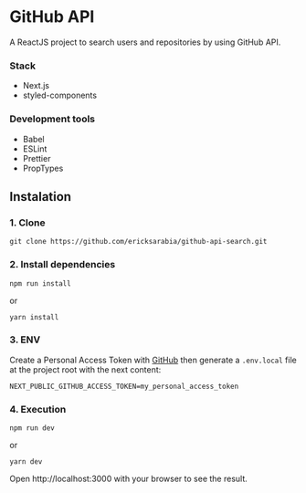 # GitHub API

A ReactJS project to search users and repositories by using GitHub API.

### Stack

-   Next.js
-   styled-components

### Development tools

-   Babel
-   ESLint
-   Prettier
-   PropTypes

## Instalation

### 1. Clone

```
git clone https://github.com/ericksarabia/github-api-search.git
```

### 2. Install dependencies

```
npm run install
```

or

```
yarn install
```

### 3. ENV

Create a Personal Access Token with [GitHub](https://docs.github.com/en/github/authenticating-to-github/creating-a-personal-access-token) then generate a `.env.local` file at the project root with the next content:

```
NEXT_PUBLIC_GITHUB_ACCESS_TOKEN=my_personal_access_token

```

### 4. Execution

```
npm run dev
```

or

```
yarn dev
```

Open http://localhost:3000 with your browser to see the result.
